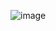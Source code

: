 
![image](https://user-images.githubusercontent.com/68372094/160995605-5b35e1b1-6edd-4a69-858e-d515d6d87210.png)
